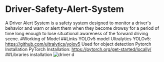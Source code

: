 # Driver-Safety-Alert-System
A Driver Alert System is a safety system designed to monitor a driver's behavior and warn or alert them when they become drowsy for a period of time  long enough to lose situational awareness of the forward driving scene. 
#Working of Model
##Links
YOLOv5 model
Ultralytics YOLOv5: https://github.com/ultralytics/yolov5
Used for object detection
Pytorch Installation
PyTorch Installation: https://pytorch.org/get-started/locally/
##Libraries installation
![driver d](https://user-images.githubusercontent.com/92366931/210950335-1385467f-86c2-4247-b875-0fac6de16b68.jpg)


